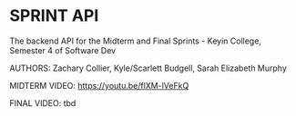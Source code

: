 # SPRINT API

The backend API for the Midterm and Final Sprints - Keyin College, Semester 4 of Software Dev

AUTHORS: Zachary Collier, Kyle/Scarlett Budgell, Sarah Elizabeth Murphy

MIDTERM VIDEO: https://youtu.be/flXM-lVeFkQ

FINAL VIDEO: tbd

